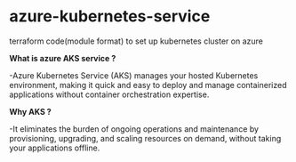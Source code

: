# azure-kubernetes-service
terraform code(module format) to set up kubernetes cluster on azure

**What is azure AKS service ?**

-Azure Kubernetes Service (AKS) manages your hosted Kubernetes environment, making it quick and easy to deploy and manage containerized applications without container orchestration expertise. 

**Why AKS ?**

-It eliminates the burden of ongoing operations and maintenance by provisioning, upgrading, and scaling resources on demand, without taking your applications offline.

